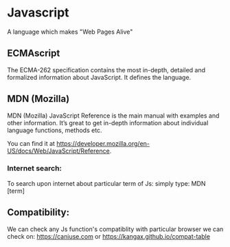# Javascript
A language which makes "Web Pages Alive"

## ECMAscript
The ECMA-262 specification contains the most in-depth, detailed and formalized information about JavaScript. It defines the language.

## MDN (Mozilla) 
MDN (Mozilla) JavaScript Reference is the main manual with examples and other information. It’s great to get in-depth information about individual language functions, methods etc.

You can find it at https://developer.mozilla.org/en-US/docs/Web/JavaScript/Reference.

### Internet search:
To search upon internet about particular term of Js: 
  simply type: MDN [term]
  
## Compatibility:
We can check any Js function's compatiblity with particular browser 
we can check on: https://caniuse.com
              or https://kangax.github.io/compat-table
